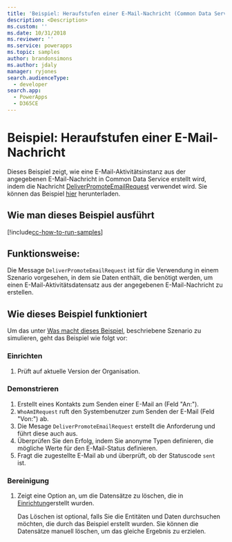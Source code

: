 ```yaml
---
title: 'Beispiel: Heraufstufen einer E-Mail-Nachricht (Common Data Service) | Microsoft Docs'
description: <Description>
ms.custom: ''
ms.date: 10/31/2018
ms.reviewer: ''
ms.service: powerapps
ms.topic: samples
author: brandonsimons
ms.author: jdaly
manager: ryjones
search.audienceType:
  - developer
search.app:
  - PowerApps
  - D365CE
---
```

# <a name="sample-promote-an-email-message"></a>Beispiel: Heraufstufen einer E-Mail-Nachricht

<!-- https://docs.microsoft.com/dynamics365/customer-engagement/developer/sample-promote-email-message -->

Dieses Beispiel zeigt, wie eine E-Mail-Aktivitätsinstanz aus der angegebenen E-Mail-Nachricht in Common Data Service erstellt wird, indem die Nachricht [DeliverPromoteEmailRequest](https://docs.microsoft.com/dotnet/api/microsoft.crm.sdk.messages.deliverpromoteemailrequest?view=dynamics-general-ce-9) verwendet wird. Sie können das Beispiel [hier](https://github.com/Microsoft/PowerApps-Samples/tree/master/cds/orgsvc/C%23/PromoteEmail) herunterladen.

## <a name="how-to-run-this-sample"></a>Wie man dieses Beispiel ausführt

[!include[cc-how-to-run-samples](../../includes/cc-how-to-run-samples.md)]

## <a name="what-this-sample-does"></a>Funktionsweise:

Die Message `DeliverPromoteEmailRequest` ist für die Verwendung in einem Szenario vorgesehen, in dem sie Daten enthält, die benötigt werden, um einen E-Mail-Aktivitätsdatensatz aus der angegebenen E-Mail-Nachricht zu erstellen.

## <a name="how-this-sample-works"></a>Wie dieses Beispiel funktioniert

Um das unter [Was macht dieses Beispiel](#what-this-sample-does), beschriebene Szenario zu simulieren, geht das Beispiel wie folgt vor:

### <a name="setup"></a>Einrichten

1. Prüft auf aktuelle Version der Organisation.

### <a name="demonstrate"></a>Demonstrieren

1. Erstellt eines Kontakts zum Senden einer E-Mail an (Feld "An:").
2. `WhoAmIRequest` ruft den Systembenutzer zum Senden der E-Mail (Feld "Von:") ab.
3. Die Mesage `DeliverPromoteEmailRequest` erstellt die Anforderung und führt diese auch aus.
4. Überprüfen Sie den Erfolg, indem Sie anonyme Typen definieren, die mögliche Werte für den E-Mail-Status definieren. 
5. Fragt die zugestellte E-Mail ab und überprüft, ob der Statuscode `sent` ist.

### <a name="clean-up"></a>Bereinigung

1. Zeigt eine Option an, um die Datensätze zu löschen, die in [Einrichtung](#setup)erstellt wurden.

    Das Löschen ist optional, falls Sie die Entitäten und Daten durchsuchen möchten, die durch das Beispiel erstellt wurden. Sie können die Datensätze manuell löschen, um das gleiche Ergebnis zu erzielen.
